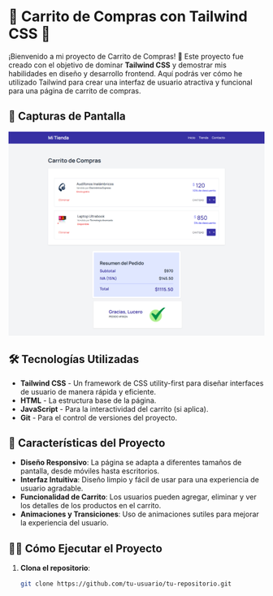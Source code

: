 # 🛒 Carrito de Compras con Tailwind CSS 🎨

¡Bienvenido a mi proyecto de Carrito de Compras! 🚀 Este proyecto fue creado con el objetivo de dominar **Tailwind CSS** y demostrar mis habilidades en diseño y desarrollo frontend. Aquí podrás ver cómo he utilizado Tailwind para crear una interfaz de usuario atractiva y funcional para una página de carrito de compras.

## 📸 Capturas de Pantalla

![Captura de Pantalla 1](1ab23e7e-58bf-4a75-bae2-1753a6799ab2.png)

## 🛠️ Tecnologías Utilizadas

- **Tailwind CSS** - Un framework de CSS utility-first para diseñar interfaces de usuario de manera rápida y eficiente.
- **HTML** - La estructura base de la página.
- **JavaScript** - Para la interactividad del carrito (si aplica).
- **Git** - Para el control de versiones del proyecto.

## 🚀 Características del Proyecto

- **Diseño Responsivo**: La página se adapta a diferentes tamaños de pantalla, desde móviles hasta escritorios.
- **Interfaz Intuitiva**: Diseño limpio y fácil de usar para una experiencia de usuario agradable.
- **Funcionalidad de Carrito**: Los usuarios pueden agregar, eliminar y ver los detalles de los productos en el carrito.
- **Animaciones y Transiciones**: Uso de animaciones sutiles para mejorar la experiencia del usuario.

## 🧑‍💻 Cómo Ejecutar el Proyecto

1. **Clona el repositorio**:
   ```bash
   git clone https://github.com/tu-usuario/tu-repositorio.git
